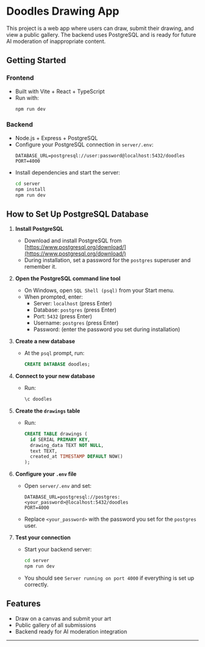 # Doodles Drawing App

This project is a web app where users can draw, submit their drawing, and view a public gallery. The backend uses PostgreSQL and is ready for future AI moderation of inappropriate content.

## Getting Started

### Frontend
- Built with Vite + React + TypeScript
- Run with:
  ```sh
  npm run dev
  ```

### Backend
- Node.js + Express + PostgreSQL
- Configure your PostgreSQL connection in `server/.env`:
  ```env
  DATABASE_URL=postgresql://user:password@localhost:5432/doodles
  PORT=4000
  ```
- Install dependencies and start the server:
  ```sh
  cd server
  npm install
  npm run dev
  ```

## How to Set Up PostgreSQL Database

1. **Install PostgreSQL**
   - Download and install PostgreSQL from [https://www.postgresql.org/download/](https://www.postgresql.org/download/)
   - During installation, set a password for the `postgres` superuser and remember it.

2. **Open the PostgreSQL command line tool**
   - On Windows, open `SQL Shell (psql)` from your Start menu.
   - When prompted, enter:
     - Server: `localhost` (press Enter)
     - Database: `postgres` (press Enter)
     - Port: `5432` (press Enter)
     - Username: `postgres` (press Enter)
     - Password: (enter the password you set during installation)

3. **Create a new database**
   - At the `psql` prompt, run:
     ```sql
     CREATE DATABASE doodles;
     ```

4. **Connect to your new database**
   - Run:
     ```sql
     \c doodles
     ```

5. **Create the `drawings` table**
   - Run:
     ```sql
     CREATE TABLE drawings (
       id SERIAL PRIMARY KEY,
       drawing_data TEXT NOT NULL,
       text TEXT,
       created_at TIMESTAMP DEFAULT NOW()
     );
     ```

6. **Configure your `.env` file**
   - Open `server/.env` and set:
     ```env
     DATABASE_URL=postgresql://postgres:<your_password>@localhost:5432/doodles
     PORT=4000
     ```
   - Replace `<your_password>` with the password you set for the `postgres` user.

7. **Test your connection**
   - Start your backend server:
     ```sh
     cd server
     npm run dev
     ```
   - You should see `Server running on port 4000` if everything is set up correctly.

## Features
- Draw on a canvas and submit your art
- Public gallery of all submissions
- Backend ready for AI moderation integration

---
